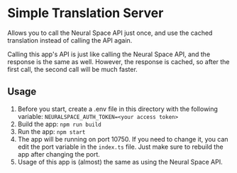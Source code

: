 # Simple Translation Server
Allows you to call the Neural Space API just once, and use the cached translation instead of calling the API again.

Calling this app's API is just like calling the Neural Space API, and the response is the same as well. However, the response is cached, so after the first call, the second call will be much faster.

## Usage
1. Before you start, create a .env file in this directory with the following variable: `NEURALSPACE_AUTH_TOKEN=<your access token>`
2. Build the app: `npm run build`
3. Run the app: `npm start`
4. The app will be running on port 10750. If you need to change it, you can edit the port variable in the `index.ts` file. Just make sure to rebuild the app after changing the port.
5. Usage of this app is (almost) the same as using the Neural Space API.